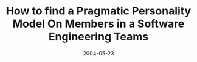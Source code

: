 ---
abstract: ''
authors:
- Thomas Grechenig
- Wolfgang Zuser
date: '2004-05-23'
featured: false
links:
- name: Publik
  url: https://publik.tuwien.ac.at/showentry.php?ID=138885&lang=2
publication_types:
- '1'
publishDate: '2004-05-23'
specifics: null
title: How to find a Pragmatic Personality Model On Members in a Software Engineering
  Teams
url_pdf: ''
---